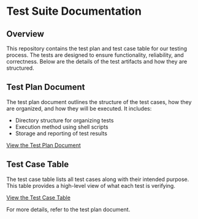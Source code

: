 # Test Suite Documentation

## Overview
This repository contains the test plan and test case table for our testing process. The tests are designed to ensure functionality, reliability, and correctness. Below are the details of the test artifacts and how they are structured.

## Test Plan Document
The test plan document outlines the structure of the test cases, how they are organized, and how they will be executed. It includes:
- Directory structure for organizing tests
- Execution method using shell scripts
- Storage and reporting of test results

[View the Test Plan Document](https://docs.google.com/document/d/1vXtynVXQ8r15qXVZGANZXmpeVr0t4A_8JQRUqYw2MZM/edit?usp=sharing)

## Test Case Table
The test case table lists all test cases along with their intended purpose. This table provides a high-level view of what each test is verifying.

[View the Test Case Table](https://docs.google.com/document/d/1n-pm_iONSIshpwNikwVCoiMGRuUJEfWIS_1K5UhSg10/edit?usp=sharing)


For more details, refer to the test plan document.
